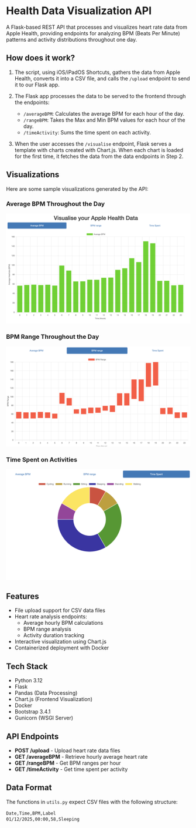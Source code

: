 # Health Data Visualization API

A Flask-based REST API that processes and visualizes heart rate data from Apple Health, providing endpoints for analyzing BPM (Beats Per Minute) patterns and activity distributions throughout one day.

## How does it work?

1. The script, using iOS/iPadOS Shortcuts, gathers the data from Apple Health, converts it into a CSV file, and calls the `/upload` endpoint to send it to our Flask app.

2. The Flask app processes the data to be served to the frontend through the endpoints:
    - `/averageBPM`: Calculates the average BPM for each hour of the day.
    - `/rangeBPM`: Takes the Max and Min BPM values for each hour of the day.
    - `/timeActivity`: Sums the time spent on each activity.

3. When the user accesses the `/visualise` endpoint, Flask serves a template with charts created with Chart.js. When each chart is loaded for the first time, it fetches the data from the data endpoints in Step 2.
## Visualizations

Here are some sample visualizations generated by the API:

### Average BPM Throughout the Day
![Average BPM](images/AverageBPM.png)

### BPM Range Throughout the Day
![BPM Range](images/BPMRangeimage.png)

### Time Spent on Activities
![Activity Duration](images/TimeActivityimage.png)

## Features

- File upload support for CSV data files
- Heart rate analysis endpoints:
  - Average hourly BPM calculations
  - BPM range analysis
  - Activity duration tracking
- Interactive visualization using Chart.js
- Containerized deployment with Docker

## Tech Stack

- Python 3.12
- Flask
- Pandas (Data Processing)
- Chart.js (Frontend Visualization)
- Docker
- Bootstrap 3.4.1
- Gunicorn (WSGI Server)

## API Endpoints

- **POST /upload** - Upload heart rate data files
- **GET /averageBPM** - Retrieve hourly average heart rate
- **GET /rangeBPM** - Get BPM ranges per hour
- **GET /timeActivity** - Get time spent per activity

## Data Format

The functions in `utils.py` expect CSV files with the following structure:

```
Date,Time,BPM,Label
01/12/2025,00:00,58,Sleeping
```


